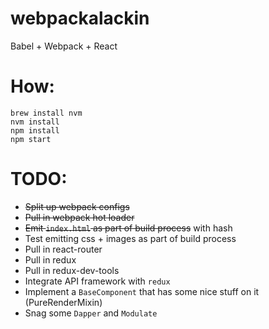 # webpackalackin
Babel + Webpack + React

# How:
```
brew install nvm
nvm install
npm install
npm start
```

# TODO:
* ~~Split up webpack configs~~
* ~~Pull in webpack hot loader~~
* ~~Emit `index.html` as part of build process~~ with hash
* Test emitting css + images as part of build process
* Pull in react-router
* Pull in redux
* Pull in redux-dev-tools
* Integrate API framework with `redux`
* Implement a `BaseComponent` that has some nice stuff on it (PureRenderMixin)
* Snag some `Dapper` and `Modulate`
